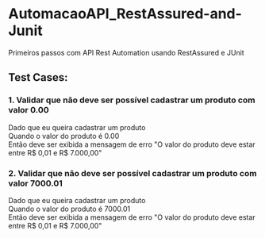 # AutomacaoAPI_RestAssured-and-Junit
Primeiros passos com API Rest Automation usando RestAssured e JUnit

## Test Cases:
### 1. Validar que não deve ser possível cadastrar um produto com valor 0.00

  Dado que eu queira cadastrar um produto    
  Quando o valor do produto é 0.00   
  Então deve ser exibida a mensagem de erro "O valor do produto deve estar entre R$ 0,01 e R$ 7.000,00"   

### 2. Validar que não deve ser possível cadastrar um produto com valor 7000.01
   
 Dado que eu queira cadastrar um produto   
 Quando o valor do produto é 7000.01   
 Então deve ser exibida a mensagem de erro "O valor do produto deve estar entre R$ 0,01 e R$ 7.000,00"  
